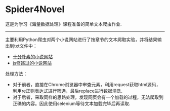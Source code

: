 # Spider4Novel

这是为学习《海量数据处理》课程准备的简单文本爬虫作业.
****
主要利用Python爬虫对两个小说网站进行了按章节的文本爬取实验，并将结果输出到txt文件中：
+ [十分朴素的小说网站](http://www.jingcaiyuedu.com/novel/GLSmM4.html)
+ [js修饰过的小说网站](https://doupocangqiong1.com/1/)

处理方法：
+ 对于前者，直接在Chrome浏览器中审查元素，利用request获取html源码，利用re正则表达式进行筛选，最后replace进行数据清洗.
+ 对于后者，采取同样的思路处理，发现网页会有一个加载的过程，无法爬取到正确的内容。因此使用selenium等待文本加载完毕后再读取.
